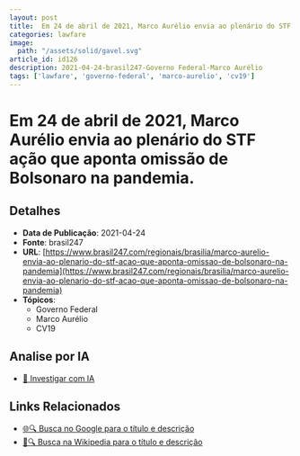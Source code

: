 ```yaml
---
layout: post
title:  Em 24 de abril de 2021, Marco Aurélio envia ao plenário do STF ação que aponta omissão de Bolsonaro na pandemia.
categories: lawfare
image: 
  path: "/assets/solid/gavel.svg"
article_id: id126
description: 2021-04-24-brasil247-Governo Federal-Marco Aurélio
tags: ['lawfare', 'governo-federal', 'marco-aurelio', 'cv19']
---
```


# Em 24 de abril de 2021, Marco Aurélio envia ao plenário do STF ação que aponta omissão de Bolsonaro na pandemia.

## Detalhes
- **Data de Publicação**: 2021-04-24
- **Fonte**: brasil247
- **URL**: [https://www.brasil247.com/regionais/brasilia/marco-aurelio-envia-ao-plenario-do-stf-acao-que-aponta-omissao-de-bolsonaro-na-pandemia](https://www.brasil247.com/regionais/brasilia/marco-aurelio-envia-ao-plenario-do-stf-acao-que-aponta-omissao-de-bolsonaro-na-pandemia)
- **Tópicos**:
  - Governo Federal
  - Marco Aurélio
  - CV19

## Analise por IA
- [🤖 Investigar com IA](https://www.perplexity.ai/search?q=%22not%C3%ADcia%20artigo%20Brasil%22%20Em%2024%20de%20abril%20de%202021%2C%20Marco%20Aur%C3%A9lio%20envia%20ao%20plen%C3%A1rio%20do%20STF%20a%C3%A7%C3%A3o%20que%20aponta%20omiss%C3%A3o%20de%20Bolsonaro%20na%20pandemia.%20brasil247%202021-04-24)

## Links Relacionados
- [🌐🔍 Busca no Google para o título e descrição](https://www.google.com/search?q=%22not%C3%ADcia%20artigo%20Brasil%22%20Em%2024%20de%20abril%20de%202021%2C%20Marco%20Aur%C3%A9lio%20envia%20ao%20plen%C3%A1rio%20do%20STF%20a%C3%A7%C3%A3o%20que%20aponta%20omiss%C3%A3o%20de%20Bolsonaro%20na%20pandemia.%20brasil247%202021-04-24)
- [📖🔍 Busca na Wikipedia para o título e descrição](https://pt.wikipedia.org/w/index.php?search=%22not%C3%ADcia%20artigo%20Brasil%22%20Em%2024%20de%20abril%20de%202021%2C%20Marco%20Aur%C3%A9lio%20envia%20ao%20plen%C3%A1rio%20do%20STF%20a%C3%A7%C3%A3o%20que%20aponta%20omiss%C3%A3o%20de%20Bolsonaro%20na%20pandemia.%20brasil247%202021-04-24)

